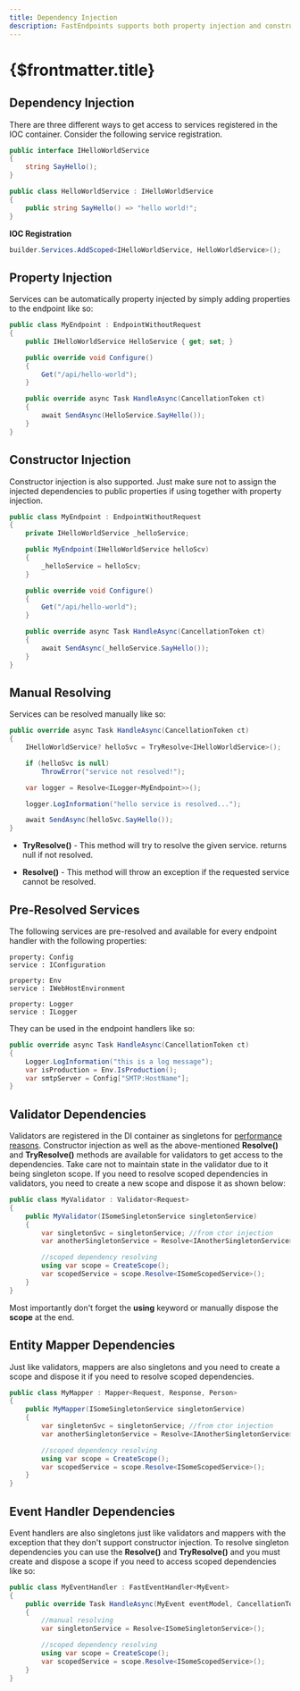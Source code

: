 ```yaml
---
title: Dependency Injection
description: FastEndpoints supports both property injection and constructor injection to make your life easier.
---
```


# {$frontmatter.title}

## Dependency Injection

There are three different ways to get access to services registered in the IOC container.
Consider the following service registration.

```cs |title=HelloWorldService.cs
public interface IHelloWorldService
{
    string SayHello();
}

public class HelloWorldService : IHelloWorldService
{
    public string SayHello() => "hello world!";
}
```

**IOC Registration**

```cs |title=Program.cs
builder.Services.AddScoped<IHelloWorldService, HelloWorldService>();
```

## Property Injection

Services can be automatically property injected by simply adding properties to the endpoint like so:

```cs |title=MyEndpoint.cs
public class MyEndpoint : EndpointWithoutRequest
{
    public IHelloWorldService HelloService { get; set; }

    public override void Configure()
    {
        Get("/api/hello-world");
    }

    public override async Task HandleAsync(CancellationToken ct)
    {
        await SendAsync(HelloService.SayHello());
    }
}
```

## Constructor Injection

Constructor injection is also supported. Just make sure not to assign the injected dependencies to public properties if using together with property injection.

```cs |title=MyEndpoint.cs
public class MyEndpoint : EndpointWithoutRequest
{
    private IHelloWorldService _helloService;

    public MyEndpoint(IHelloWorldService helloScv)
    {
        _helloService = helloScv;
    }

    public override void Configure()
    {
        Get("/api/hello-world");
    }

    public override async Task HandleAsync(CancellationToken ct)
    {
        await SendAsync(_helloService.SayHello());
    }
}

```

## Manual Resolving

Services can be resolved manually like so:

```cs
public override async Task HandleAsync(CancellationToken ct)
{
    IHelloWorldService? helloSvc = TryResolve<IHelloWorldService>();

    if (helloSvc is null)
        ThrowError("service not resolved!");

    var logger = Resolve<ILogger<MyEndpoint>>();

    logger.LogInformation("hello service is resolved...");

    await SendAsync(helloSvc.SayHello());
}
```

- **TryResolve()** - This method will try to resolve the given service. returns null if not resolved.

- **Resolve()** - This method will throw an exception if the requested service cannot be resolved.

## Pre-Resolved Services

The following services are pre-resolved and available for every endpoint handler with the following properties:

```
property: Config
service : IConfiguration

property: Env
service : IWebHostEnvironment

property: Logger
service : ILogger
```

They can be used in the endpoint handlers like so:

```cs
public override async Task HandleAsync(CancellationToken ct)
{
    Logger.LogInformation("this is a log message");
    var isProduction = Env.IsProduction();
    var smtpServer = Config["SMTP:HostName"];
}
```

## Validator Dependencies

Validators are registered in the DI container as singletons for [performance reasons](/benchmarks). Constructor injection as well as the above-mentioned **Resolve()** and **TryResolve()** methods are available for validators to get access to the dependencies. Take care not to maintain state in the validator due to it being singleton scope. If you need to resolve scoped dependencies in validators, you need to create a new scope and dispose it as shown below:

```cs title=MyValidator.cs
public class MyValidator : Validator<Request>
{
    public MyValidator(ISomeSingletonService singletonService)
    {
        var singletonSvc = singletonService; //from ctor injection
        var anotherSingletonService = Resolve<IAnotherSingletonService>(); //manual resolving

        //scoped dependency resolving
        using var scope = CreateScope();
        var scopedService = scope.Resolve<ISomeScopedService>();
    }
}
```
Most importantly don't forget the **using** keyword or manually dispose the **scope** at the end.

## Entity Mapper Dependencies

Just like validators, mappers are also singletons and you need to create a scope and dispose it if you need to resolve scoped dependencies.

```cs title=MyMapper.cs
public class MyMapper : Mapper<Request, Response, Person>
{
    public MyMapper(ISomeSingletonService singletonService)
    {
        var singletonSvc = singletonService; //from ctor injection
        var anotherSingletonService = Resolve<IAnotherSingletonService>(); //manual resolving

        //scoped dependency resolving
        using var scope = CreateScope();
        var scopedService = scope.Resolve<ISomeScopedService>();
    }
}
```

## Event Handler Dependencies

Event handlers are also singletons just like validators and mappers with the exception that they don't support constructor injection. To resolve singleton dependencies you can use the **Resolve()** and **TryResolve()** and you must create and dispose a scope if you need to access scoped dependencies like so:

```cs title=MyEventHandler.cs
public class MyEventHandler : FastEventHandler<MyEvent>
{
    public override Task HandleAsync(MyEvent eventModel, CancellationToken ct)
    {
        //manual resolving
        var singletonService = Resolve<ISomeSingletonService>();

        //scoped dependency resolving
        using var scope = CreateScope();
        var scopedService = scope.Resolve<ISomeScopedService>();
    }
}
```